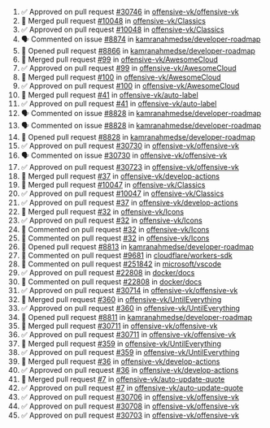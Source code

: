<!--START_SECTION:activity-->
1. ✅ Approved on pull request [#30746](https://github.com/offensive-vk/offensive-vk/pull/30746) in [offensive-vk/offensive-vk](https://github.com/offensive-vk/offensive-vk)
2. 🎉  Merged pull request [#10048](https://github.com/offensive-vk/Classics/pull/10048) in [offensive-vk/Classics](https://github.com/offensive-vk/Classics)
3. ✅ Approved on pull request [#10048](https://github.com/offensive-vk/Classics/pull/10048) in [offensive-vk/Classics](https://github.com/offensive-vk/Classics)
4. 🗣 Commented on issue [#8874](https://github.com/kamranahmedse/developer-roadmap/issues/8874) in [kamranahmedse/developer-roadmap](https://github.com/kamranahmedse/developer-roadmap)
5. 💪 Opened pull request [#8866](https://github.com/kamranahmedse/developer-roadmap/pull/8866) in [kamranahmedse/developer-roadmap](https://github.com/kamranahmedse/developer-roadmap)
6. 🎉  Merged pull request [#99](https://github.com/offensive-vk/AwesomeCloud/pull/99) in [offensive-vk/AwesomeCloud](https://github.com/offensive-vk/AwesomeCloud)
7. ✅ Approved on pull request [#99](https://github.com/offensive-vk/AwesomeCloud/pull/99) in [offensive-vk/AwesomeCloud](https://github.com/offensive-vk/AwesomeCloud)
8. 🎉  Merged pull request [#100](https://github.com/offensive-vk/AwesomeCloud/pull/100) in [offensive-vk/AwesomeCloud](https://github.com/offensive-vk/AwesomeCloud)
9. ✅ Approved on pull request [#100](https://github.com/offensive-vk/AwesomeCloud/pull/100) in [offensive-vk/AwesomeCloud](https://github.com/offensive-vk/AwesomeCloud)
10. 🎉  Merged pull request [#41](https://github.com/offensive-vk/auto-label/pull/41) in [offensive-vk/auto-label](https://github.com/offensive-vk/auto-label)
11. ✅ Approved on pull request [#41](https://github.com/offensive-vk/auto-label/pull/41) in [offensive-vk/auto-label](https://github.com/offensive-vk/auto-label)
12. 🗣 Commented on issue [#8828](https://github.com/kamranahmedse/developer-roadmap/issues/8828) in [kamranahmedse/developer-roadmap](https://github.com/kamranahmedse/developer-roadmap)
13. 🗣 Commented on issue [#8828](https://github.com/kamranahmedse/developer-roadmap/issues/8828) in [kamranahmedse/developer-roadmap](https://github.com/kamranahmedse/developer-roadmap)
14. 💪 Opened pull request [#8828](https://github.com/kamranahmedse/developer-roadmap/pull/8828) in [kamranahmedse/developer-roadmap](https://github.com/kamranahmedse/developer-roadmap)
15. ✅ Approved on pull request [#30730](https://github.com/offensive-vk/offensive-vk/pull/30730) in [offensive-vk/offensive-vk](https://github.com/offensive-vk/offensive-vk)
16. 🗣 Commented on issue [#30730](https://github.com/offensive-vk/offensive-vk/issues/30730) in [offensive-vk/offensive-vk](https://github.com/offensive-vk/offensive-vk)
17. ✅ Approved on pull request [#30723](https://github.com/offensive-vk/offensive-vk/pull/30723) in [offensive-vk/offensive-vk](https://github.com/offensive-vk/offensive-vk)
18. 🎉  Merged pull request [#37](https://github.com/offensive-vk/develop-actions/pull/37) in [offensive-vk/develop-actions](https://github.com/offensive-vk/develop-actions)
19. 🎉  Merged pull request [#10047](https://github.com/offensive-vk/Classics/pull/10047) in [offensive-vk/Classics](https://github.com/offensive-vk/Classics)
20. ✅ Approved on pull request [#10047](https://github.com/offensive-vk/Classics/pull/10047) in [offensive-vk/Classics](https://github.com/offensive-vk/Classics)
21. ✅ Approved on pull request [#37](https://github.com/offensive-vk/develop-actions/pull/37) in [offensive-vk/develop-actions](https://github.com/offensive-vk/develop-actions)
22. 🎉  Merged pull request [#32](https://github.com/offensive-vk/Icons/pull/32) in [offensive-vk/Icons](https://github.com/offensive-vk/Icons)
23. ✅ Approved on pull request [#32](https://github.com/offensive-vk/Icons/pull/32) in [offensive-vk/Icons](https://github.com/offensive-vk/Icons)
24. 💬 Commented on pull request [#32](https://github.com/offensive-vk/Icons/pull/32) in [offensive-vk/Icons](https://github.com/offensive-vk/Icons)
25. 💬 Commented on pull request [#32](https://github.com/offensive-vk/Icons/pull/32) in [offensive-vk/Icons](https://github.com/offensive-vk/Icons)
26. 💪 Opened pull request [#8813](https://github.com/kamranahmedse/developer-roadmap/pull/8813) in [kamranahmedse/developer-roadmap](https://github.com/kamranahmedse/developer-roadmap)
27. 💬 Commented on pull request [#9681](https://github.com/cloudflare/workers-sdk/pull/9681) in [cloudflare/workers-sdk](https://github.com/cloudflare/workers-sdk)
28. 💬 Commented on pull request [#251842](https://github.com/microsoft/vscode/pull/251842) in [microsoft/vscode](https://github.com/microsoft/vscode)
29. ✅ Approved on pull request [#22808](https://github.com/docker/docs/pull/22808) in [docker/docs](https://github.com/docker/docs)
30. 💬 Commented on pull request [#22808](https://github.com/docker/docs/pull/22808) in [docker/docs](https://github.com/docker/docs)
31. ✅ Approved on pull request [#30714](https://github.com/offensive-vk/offensive-vk/pull/30714) in [offensive-vk/offensive-vk](https://github.com/offensive-vk/offensive-vk)
32. 🎉  Merged pull request [#360](https://github.com/offensive-vk/UntilEverything/pull/360) in [offensive-vk/UntilEverything](https://github.com/offensive-vk/UntilEverything)
33. ✅ Approved on pull request [#360](https://github.com/offensive-vk/UntilEverything/pull/360) in [offensive-vk/UntilEverything](https://github.com/offensive-vk/UntilEverything)
34. 💪 Opened pull request [#8811](https://github.com/kamranahmedse/developer-roadmap/pull/8811) in [kamranahmedse/developer-roadmap](https://github.com/kamranahmedse/developer-roadmap)
35. 🎉  Merged pull request [#30711](https://github.com/offensive-vk/offensive-vk/pull/30711) in [offensive-vk/offensive-vk](https://github.com/offensive-vk/offensive-vk)
36. ✅ Approved on pull request [#30711](https://github.com/offensive-vk/offensive-vk/pull/30711) in [offensive-vk/offensive-vk](https://github.com/offensive-vk/offensive-vk)
37. 🎉  Merged pull request [#359](https://github.com/offensive-vk/UntilEverything/pull/359) in [offensive-vk/UntilEverything](https://github.com/offensive-vk/UntilEverything)
38. ✅ Approved on pull request [#359](https://github.com/offensive-vk/UntilEverything/pull/359) in [offensive-vk/UntilEverything](https://github.com/offensive-vk/UntilEverything)
39. 🎉  Merged pull request [#36](https://github.com/offensive-vk/develop-actions/pull/36) in [offensive-vk/develop-actions](https://github.com/offensive-vk/develop-actions)
40. ✅ Approved on pull request [#36](https://github.com/offensive-vk/develop-actions/pull/36) in [offensive-vk/develop-actions](https://github.com/offensive-vk/develop-actions)
41. 🎉  Merged pull request [#7](https://github.com/offensive-vk/auto-update-quote/pull/7) in [offensive-vk/auto-update-quote](https://github.com/offensive-vk/auto-update-quote)
42. ✅ Approved on pull request [#7](https://github.com/offensive-vk/auto-update-quote/pull/7) in [offensive-vk/auto-update-quote](https://github.com/offensive-vk/auto-update-quote)
43. ✅ Approved on pull request [#30706](https://github.com/offensive-vk/offensive-vk/pull/30706) in [offensive-vk/offensive-vk](https://github.com/offensive-vk/offensive-vk)
44. ✅ Approved on pull request [#30708](https://github.com/offensive-vk/offensive-vk/pull/30708) in [offensive-vk/offensive-vk](https://github.com/offensive-vk/offensive-vk)
45. ✅ Approved on pull request [#30703](https://github.com/offensive-vk/offensive-vk/pull/30703) in [offensive-vk/offensive-vk](https://github.com/offensive-vk/offensive-vk)
<!--END_SECTION:activity-->